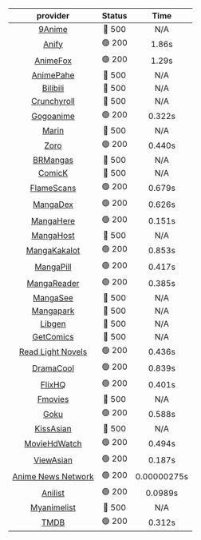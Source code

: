 | **provider** | **Status** | **Time** |
|:--------:|:------:|:----:|
| [9Anime](https://9anime.pl) | 🔴 500 | N/A |
|  [Anify](https://api.anify.tv)  | 🟢 200 | 1.86s |
|  [AnimeFox](https://animefox.tv)  | 🟢 200 | 1.29s |
| [AnimePahe](https://animepahe.com) | 🔴 500 | N/A |
| [Bilibili](https://bilibili.tv) | 🔴 500 | N/A |
| [Crunchyroll](https://cronchy.consumet.stream) | 🔴 500 | N/A |
|  [Gogoanime](https://gogoanime3.net)  | 🟢 200 | 0.322s |
| [Marin](https://marin.moe) | 🔴 500 | N/A |
|  [Zoro](https://aniwatch.to)  | 🟢 200 | 0.440s |
| [BRMangas](https://www.brmangas.net) | 🔴 500 | N/A |
| [ComicK](https://comick.app) | 🔴 500 | N/A |
|  [FlameScans](https://flamescans.org/)  | 🟢 200 | 0.679s |
|  [MangaDex](https://mangadex.org)  | 🟢 200 | 0.626s |
|  [MangaHere](http://www.mangahere.cc)  | 🟢 200 | 0.151s |
| [MangaHost](https://mangahosted.com) | 🔴 500 | N/A |
|  [MangaKakalot](https://mangakakalot.com)  | 🟢 200 | 0.853s |
|  [MangaPill](https://mangapill.com)  | 🟢 200 | 0.417s |
|  [MangaReader](https://mangareader.to)  | 🟢 200 | 0.385s |
| [MangaSee](https://mangasee123.com) | 🔴 500 | N/A |
| [Mangapark](https://v2.mangapark.net) | 🔴 500 | N/A |
| [Libgen](http://libgen) | 🔴 500 | N/A |
| [GetComics](https://getcomics.info/) | 🔴 500 | N/A |
|  [Read Light Novels](https://readlightnovels.net)  | 🟢 200 | 0.436s |
|  [DramaCool](https://dramacool.hr)  | 🟢 200 | 0.839s |
|  [FlixHQ](https://flixhq.to)  | 🟢 200 | 0.401s |
| [Fmovies](https://fmovies.to) | 🔴 500 | N/A |
|  [Goku](https://goku.sx)  | 🟢 200 | 0.588s |
| [KissAsian](https://kissasian.mx) | 🔴 500 | N/A |
|  [MovieHdWatch](https://movieshd.watch)  | 🟢 200 | 0.494s |
|  [ViewAsian](https://viewasian.co)  | 🟢 200 | 0.187s |
|  [Anime News Network](https://www.animenewsnetwork.com)  | 🟢 200 | 0.00000275s |
|  [Anilist](https://anilist.co)  | 🟢 200 | 0.0989s |
| [Myanimelist](https://myanimelist.net/) | 🔴 500 | N/A |
|  [TMDB](https://www.themoviedb.org)  | 🟢 200 | 0.312s |
